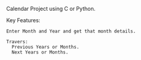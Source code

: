 Calendar Project using C or Python.

Key Features:

    Enter Month and Year and get that month details.

    Travers:
      Previous Years or Months.
      Next Years or Months.

